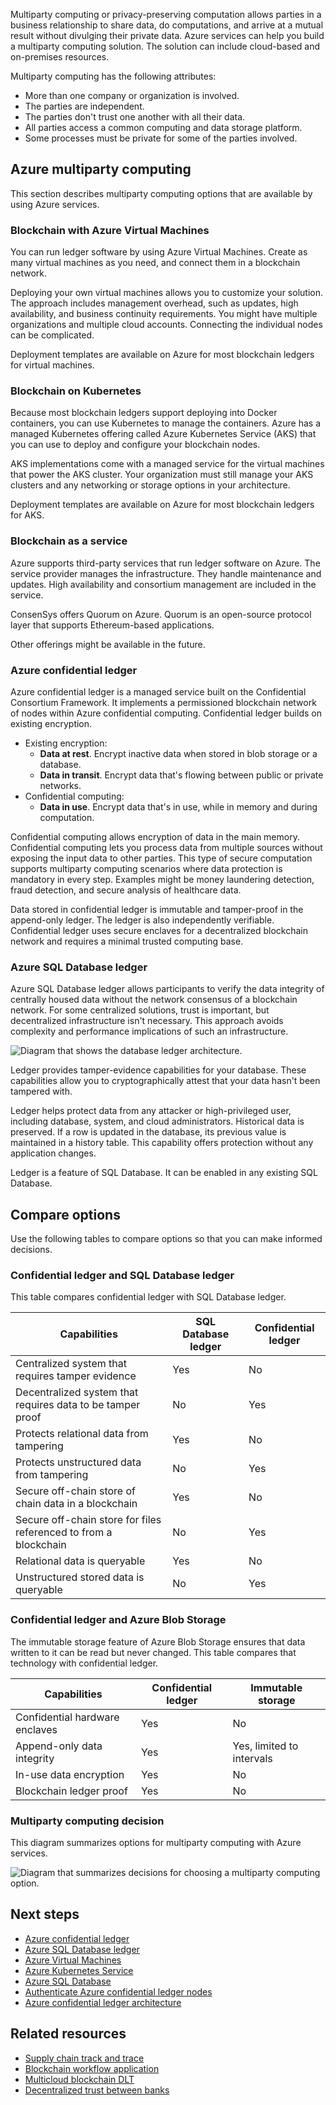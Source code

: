 Multiparty computing or privacy-preserving computation allows parties in a business relationship to share data, do computations, and arrive at a mutual result without divulging their private data. Azure services can help you build a multiparty computing solution. The solution can include cloud-based and on-premises resources.

Multiparty computing has the following attributes:

- More than one company or organization is involved.
- The parties are independent.
- The parties don't trust one another with all their data.
- All parties access a common computing and data storage platform.
- Some processes must be private for some of the parties involved.

## Azure multiparty computing

This section describes multiparty computing options that are available by using Azure services.

### Blockchain with Azure Virtual Machines

You can run ledger software by using Azure Virtual Machines. Create as many virtual machines as you need, and connect them in a blockchain network.

Deploying your own virtual machines allows you to customize your solution. The approach includes management overhead, such as updates, high availability, and business continuity requirements. You might have multiple organizations and multiple cloud accounts. Connecting the individual nodes can be complicated.

Deployment templates are available on Azure for most blockchain ledgers for virtual machines.

### Blockchain on Kubernetes

Because most blockchain ledgers support deploying into Docker containers, you can use Kubernetes to manage the containers. Azure has a managed Kubernetes offering called Azure Kubernetes Service (AKS) that you can use to deploy and configure your blockchain nodes.

AKS implementations come with a managed service for the virtual machines that power the AKS cluster. Your organization must still manage your AKS clusters and any networking or storage options in your architecture.

Deployment templates are available on Azure for most blockchain ledgers for AKS.

### Blockchain as a service

Azure supports third-party services that run ledger software on Azure. The service provider manages the infrastructure. They handle maintenance and updates. High availability and consortium management are included in the service.

ConsenSys offers Quorum on Azure. Quorum is an open-source protocol layer that supports Ethereum-based applications.

Other offerings might be available in the future.

### Azure confidential ledger

Azure confidential ledger is a managed service built on the Confidential Consortium Framework. It implements a permissioned blockchain network of nodes within Azure confidential computing. Confidential ledger builds on existing encryption.

- Existing encryption:
  - **Data at rest**. Encrypt inactive data when stored in blob storage or a database.
  - **Data in transit**. Encrypt data that's flowing between public or private networks.
- Confidential computing:
  - **Data in use**. Encrypt data that's in use, while in memory and during computation.

Confidential computing allows encryption of data in the main memory. Confidential computing lets you process data from multiple sources without exposing the input data to other parties. This type of secure computation supports multiparty computing scenarios where data protection is mandatory in every step. Examples might be money laundering detection, fraud detection, and secure analysis of healthcare data.

Data stored in confidential ledger is immutable and tamper-proof in the append-only ledger. The ledger is also independently verifiable. Confidential ledger uses secure enclaves for a decentralized blockchain network and requires a minimal trusted computing base.

### Azure SQL Database ledger

Azure SQL Database ledger allows participants to verify the data integrity of centrally housed data without the network consensus of a blockchain network. For some centralized solutions, trust is important, but decentralized infrastructure isn't necessary. This approach avoids complexity and performance implications of such an infrastructure.

![Diagram that shows the database ledger architecture.](../blockchain/images/database-ledger.png)

Ledger provides tamper-evidence capabilities for your database. These capabilities allow you to cryptographically attest that your data hasn't been tampered with.

Ledger helps protect data from any attacker or high-privileged user, including database, system, and cloud administrators. Historical data is preserved. If a row is updated in the database, its previous value is maintained in a history table. This capability offers protection without any application changes.

Ledger is a feature of SQL Database. It can be enabled in any existing SQL Database.

## Compare options

Use the following tables to compare options so that you can make informed decisions.

### Confidential ledger and SQL Database ledger

This table compares confidential ledger with SQL Database ledger.

| Capabilities | SQL Database ledger | Confidential ledger |
|------------- |-------------------- |-------------------- |
| Centralized system that requires tamper evidence | Yes | No |
| Decentralized system that requires data to be tamper proof | No | Yes |
| Protects relational data from tampering | Yes | No |
| Protects unstructured data from tampering | No | Yes |
| Secure off-chain store of chain data in a blockchain | Yes | No |
| Secure off-chain store for files referenced to from a blockchain | No | Yes |
| Relational data is queryable | Yes | No |
| Unstructured stored data is queryable | No | Yes |

### Confidential ledger and Azure Blob Storage

The immutable storage feature of Azure Blob Storage ensures that data written to it can be read but never changed. This table compares that technology with confidential ledger.

|  Capabilities  | Confidential ledger | Immutable storage |
|--------------- |-------------------- |------------------ |
| Confidential hardware enclaves | Yes | No |
| Append-only data integrity | Yes | Yes, limited to intervals |
| In-use data encryption | Yes | No |
| Blockchain ledger proof | Yes | No |

### Multiparty computing decision

This diagram summarizes options for multiparty computing with Azure services.

![Diagram that summarizes decisions for choosing a multiparty computing option.](../blockchain/images/multiparty-compute-options.png)

## Next steps

- [Azure confidential ledger](https://azure.microsoft.com/services/azure-confidential-ledger)
- [Azure SQL Database ledger](/azure/azure-sql/database/ledger-overview)
- [Azure Virtual Machines](https://azure.microsoft.com/services/virtual-machines)
- [Azure Kubernetes Service](https://azure.microsoft.com/services/kubernetes-service)
- [Azure SQL Database](https://azure.microsoft.com/products/azure-sql/database)
- [Authenticate Azure confidential ledger nodes](/azure/confidential-ledger/authenticate-ledger-nodes)
- [Azure confidential ledger architecture](/azure/confidential-ledger/architecture)

## Related resources

- [Supply chain track and trace](../../solution-ideas/articles/supply-chain-track-and-trace.yml)
- [Blockchain workflow application](https://azure.microsoft.com/updates/action-required-migrate-your-azure-blockchain-service-data-by-10-september-2021)
- [Multicloud blockchain DLT](../../example-scenario/blockchain/multi-cloud-blockchain.yml)
- [Decentralized trust between banks](../../example-scenario/apps/decentralized-trust.yml)
